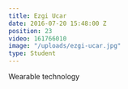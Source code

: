 ```yaml
---
title: Ezgi Ucar
date: 2016-07-20 15:48:00 Z
position: 23
video: 161766010
image: "/uploads/ezgi-ucar.jpg"
type: Student
---
```


Wearable technology
